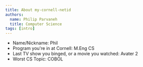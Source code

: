 ```yaml
---
title: About my-cornell-netid
authors:
  name: Philip Parvaneh
  title: Computer Science
tags: [intro]
---
```


- Name/Nickname: Phil
- Program you're in at Cornell: M.Eng CS
- Last TV show you binged, or a movie you watched: Avater 2
- Worst CS Topic: COBOL 
